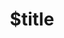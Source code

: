 ---
title: $title
second_title: Aspose.CAD for .NET API Referansı
description: $description
type: docs
weight: $weight
url: /tr/net/$ref/
---